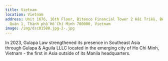 ```yaml
---
title: Vietnam
location: Vietnam
address: Unit 1676, 16th Floor, Bitexco Financial Tower 2 Hải Triều, Bến Nghé,
  Quận 1, Thành phố Hồ Chí Minh 700000, Vietnam
image: /img/dsc01588.jpg-2-.jpg
---
```

In 2023, Gulapa Law strengthened its presence in Southeast Asia through Gulapa & Aguila LLLC located in the emerging city of Ho Chi Minh, Vietnam - the first in Asia outside of its Manila headquarters.
